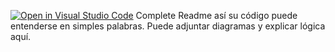 [![Open in Visual Studio Code](https://classroom.github.com/assets/open-in-vscode-2e0aaae1b6195c2367325f4f02e2d04e9abb55f0b24a779b69b11b9e10269abc.svg)](https://classroom.github.com/online_ide?assignment_repo_id=15506324&assignment_repo_type=AssignmentRepo)
Complete Readme así su código puede entenderse en simples palabras. Puede adjuntar diagramas y explicar lógica aquí. 
